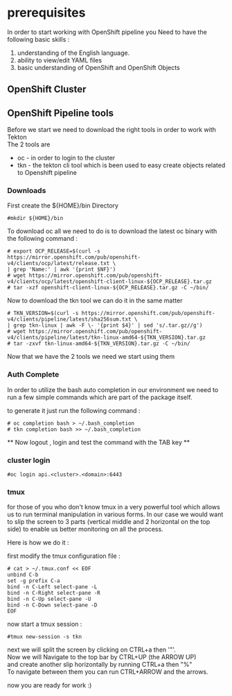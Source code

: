 # prerequisites

In order to start working with OpenShift pipeline you Need to have the following basic skills :

  1. understanding of the English language.
  2. ability to view/edit YAML files
  3. basic understanding of OpenShift and OpenShift Objects


## OpenShift Cluster

## OpenShift Pipeline tools   

Before we start we need to download the right tools in order to work with Tekton  
The 2 tools are
  - oc - in order to login to the cluster
  - tkn - the tekton cli tool which is been used to easy create objects related to Openshift pipeline


### Downloads

First create the ${HOME}/bin Directory

    #mkdir ${HOME}/bin

To download oc all we need to do is to download the latest oc binary with the following command :

    # export OCP_RELEASE=$(curl -s https://mirror.openshift.com/pub/openshift-v4/clients/ocp/latest/release.txt \
    | grep 'Name:' | awk '{print $NF}')
    # wget https://mirror.openshift.com/pub/openshift-v4/clients/ocp/latest/openshift-client-linux-${OCP_RELEASE}.tar.gz
    # tar -xzf openshift-client-linux-${OCP_RELEASE}.tar.gz -C ~/bin/

Now to download the tkn tool we can do it in the same matter

    # TKN_VERSION=$(curl -s https://mirror.openshift.com/pub/openshift-v4/clients/pipeline/latest/sha256sum.txt \
    | grep tkn-linux | awk -F \- '{print $4}' | sed 's/.tar.gz//g')
    # wget https://mirror.openshift.com/pub/openshift-v4/clients/pipeline/latest/tkn-linux-amd64-${TKN_VERSION}.tar.gz
    # tar -zxvf tkn-linux-amd64-${TKN_VERSION}.tar.gz -C ~/bin/

Now that we have the 2 tools we need we start using them 

### Auth Complete

In order to utilize the bash auto completion in our environment we need to run a few simple commands which are part of the package itself.  

to generate it just run the following command :

    # oc completion bash > ~/.bash_completion
    # tkn completion bash >> ~/.bash_completion

** Now logout , login and test the command with the TAB key **

### cluster login

    #oc login api.<cluster>.<domain>:6443

### tmux

for those of you who don't know tmux in a very powerful tool which allows us to run terminal manipulation in various forms. In our case we would want to slip the screen to 3 parts (vertical middle and 2 horizontal on the top side) to enable us better monitoring on all the process.

Here is how we do it :

first modify the tmux configuration file :

    # cat > ~/.tmux.conf << EOF
    unbind C-b
    set -g prefix C-a
    bind -n C-Left select-pane -L
    bind -n C-Right select-pane -R
    bind -n C-Up select-pane -U
    bind -n C-Down select-pane -D
    EOF

now start a tmux session :

    #tmux new-session -s tkn

next we will split the screen by clicking on CTRL+a then '"'.  
Now we will Navigate to the top bar by CTRL+UP (the ARROW UP)  
and create another slip horizontally by running CTRL+a then "%"  
To navigate between them you can run CTRL+ARROW and the arrows.  

now you are ready for work :)  

